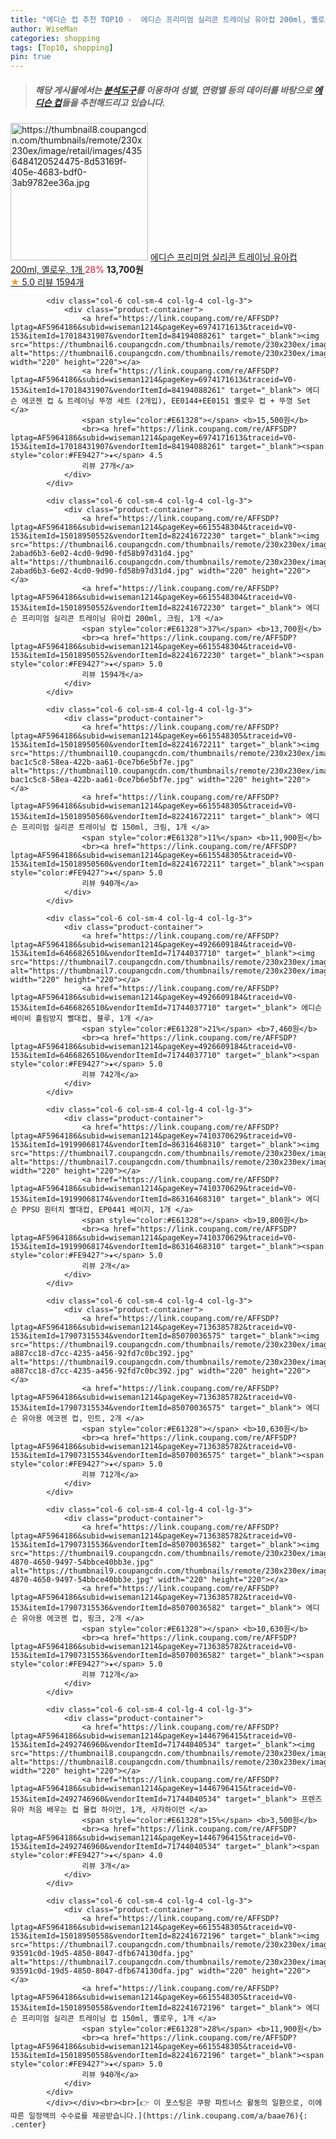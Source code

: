 ```yaml
---
title: "에디슨 컵 추천 TOP10 -  에디슨 프리미엄 실리콘 트레이닝 유아컵 200ml, 옐로우, 1개 "
author: WiseMan
categories: shopping
tags: [Top10, shopping]
pin: true
---
```


> ##### 해당 게시물에서는 [**분석도구**](https://itemscout.io/)를 이용하여 **성별**, **연령별** 등의 데이터를 바탕으로 [**에디슨 컵**](https://link.coupang.com/a/baae76)들을 추천해드리고 있습니다.
<div class="container"><div class="row">
            <div class="col-6 col-sm-4 col-lg-4 col-lg-3">
                <div class="product-container">
                    <a href="https://link.coupang.com/re/AFFSDP?lptag=AF5964186&subid=wiseman1214&pageKey=6615548304&traceid=V0-153&itemId=15018950547&vendorItemId=82241672206" target="_blank"><img src="https://thumbnail8.coupangcdn.com/thumbnails/remote/230x230ex/image/retail/images/4356484120524475-8d53169f-405e-4683-bdf0-3ab9782ee36a.jpg" alt="https://thumbnail8.coupangcdn.com/thumbnails/remote/230x230ex/image/retail/images/4356484120524475-8d53169f-405e-4683-bdf0-3ab9782ee36a.jpg" width="220" height="220"></a>
                    <a href="https://link.coupang.com/re/AFFSDP?lptag=AF5964186&subid=wiseman1214&pageKey=6615548304&traceid=V0-153&itemId=15018950547&vendorItemId=82241672206" target="_blank"> 에디슨 프리미엄 실리콘 트레이닝 유아컵 200ml, 옐로우, 1개 </a>
                    <span style="color:#E61328">28%</span> <b>13,700원</b>
                    <br><a href="https://link.coupang.com/re/AFFSDP?lptag=AF5964186&subid=wiseman1214&pageKey=6615548304&traceid=V0-153&itemId=15018950547&vendorItemId=82241672206" target="_blank"><span style="color:#FE9427">★</span> 5.0
                    리뷰 1594개</a>
                </div>
            </div>
            
            <div class="col-6 col-sm-4 col-lg-4 col-lg-3">
                <div class="product-container">
                    <a href="https://link.coupang.com/re/AFFSDP?lptag=AF5964186&subid=wiseman1214&pageKey=6974171613&traceid=V0-153&itemId=17018431907&vendorItemId=84194088261" target="_blank"><img src="https://thumbnail6.coupangcdn.com/thumbnails/remote/230x230ex/image/vendor_inventory/3faf/7e94f7eab802db052af050230aa5655e9c04f7b003009999b16e06596254.jpg" alt="https://thumbnail6.coupangcdn.com/thumbnails/remote/230x230ex/image/vendor_inventory/3faf/7e94f7eab802db052af050230aa5655e9c04f7b003009999b16e06596254.jpg" width="220" height="220"></a>
                    <a href="https://link.coupang.com/re/AFFSDP?lptag=AF5964186&subid=wiseman1214&pageKey=6974171613&traceid=V0-153&itemId=17018431907&vendorItemId=84194088261" target="_blank"> 에디슨 에코젠 컵 & 트레이닝 뚜껑 세트 (2개입), EE0144+EE0151 옐로우 컵 + 뚜껑 Set </a>
                    <span style="color:#E61328"></span> <b>15,500원</b>
                    <br><a href="https://link.coupang.com/re/AFFSDP?lptag=AF5964186&subid=wiseman1214&pageKey=6974171613&traceid=V0-153&itemId=17018431907&vendorItemId=84194088261" target="_blank"><span style="color:#FE9427">★</span> 4.5
                    리뷰 27개</a>
                </div>
            </div>
            
            <div class="col-6 col-sm-4 col-lg-4 col-lg-3">
                <div class="product-container">
                    <a href="https://link.coupang.com/re/AFFSDP?lptag=AF5964186&subid=wiseman1214&pageKey=6615548304&traceid=V0-153&itemId=15018950552&vendorItemId=82241672230" target="_blank"><img src="https://thumbnail6.coupangcdn.com/thumbnails/remote/230x230ex/image/retail/images/4606524051800677-2abad6b3-6e02-4cd0-9d90-fd58b97d31d4.jpg" alt="https://thumbnail6.coupangcdn.com/thumbnails/remote/230x230ex/image/retail/images/4606524051800677-2abad6b3-6e02-4cd0-9d90-fd58b97d31d4.jpg" width="220" height="220"></a>
                    <a href="https://link.coupang.com/re/AFFSDP?lptag=AF5964186&subid=wiseman1214&pageKey=6615548304&traceid=V0-153&itemId=15018950552&vendorItemId=82241672230" target="_blank"> 에디슨 프리미엄 실리콘 트레이닝 유아컵 200ml, 크림, 1개 </a>
                    <span style="color:#E61328">37%</span> <b>13,700원</b>
                    <br><a href="https://link.coupang.com/re/AFFSDP?lptag=AF5964186&subid=wiseman1214&pageKey=6615548304&traceid=V0-153&itemId=15018950552&vendorItemId=82241672230" target="_blank"><span style="color:#FE9427">★</span> 5.0
                    리뷰 1594개</a>
                </div>
            </div>
            
            <div class="col-6 col-sm-4 col-lg-4 col-lg-3">
                <div class="product-container">
                    <a href="https://link.coupang.com/re/AFFSDP?lptag=AF5964186&subid=wiseman1214&pageKey=6615548305&traceid=V0-153&itemId=15018950560&vendorItemId=82241672211" target="_blank"><img src="https://thumbnail10.coupangcdn.com/thumbnails/remote/230x230ex/image/retail/images/4607658623812598-bac1c5c8-58ea-422b-aa61-0ce7b6e5bf7e.jpg" alt="https://thumbnail10.coupangcdn.com/thumbnails/remote/230x230ex/image/retail/images/4607658623812598-bac1c5c8-58ea-422b-aa61-0ce7b6e5bf7e.jpg" width="220" height="220"></a>
                    <a href="https://link.coupang.com/re/AFFSDP?lptag=AF5964186&subid=wiseman1214&pageKey=6615548305&traceid=V0-153&itemId=15018950560&vendorItemId=82241672211" target="_blank"> 에디슨 프리미엄 실리콘 트레이닝 컵 150ml, 크림, 1개 </a>
                    <span style="color:#E61328">11%</span> <b>11,900원</b>
                    <br><a href="https://link.coupang.com/re/AFFSDP?lptag=AF5964186&subid=wiseman1214&pageKey=6615548305&traceid=V0-153&itemId=15018950560&vendorItemId=82241672211" target="_blank"><span style="color:#FE9427">★</span> 5.0
                    리뷰 940개</a>
                </div>
            </div>
            
            <div class="col-6 col-sm-4 col-lg-4 col-lg-3">
                <div class="product-container">
                    <a href="https://link.coupang.com/re/AFFSDP?lptag=AF5964186&subid=wiseman1214&pageKey=4926609184&traceid=V0-153&itemId=6466826510&vendorItemId=71744037710" target="_blank"><img src="https://thumbnail7.coupangcdn.com/thumbnails/remote/230x230ex/image/vendor_inventory/2a8f/6fa1922f815702a998ff021ba52d713afd81a560e4bc5182931858e5890a.jpg" alt="https://thumbnail7.coupangcdn.com/thumbnails/remote/230x230ex/image/vendor_inventory/2a8f/6fa1922f815702a998ff021ba52d713afd81a560e4bc5182931858e5890a.jpg" width="220" height="220"></a>
                    <a href="https://link.coupang.com/re/AFFSDP?lptag=AF5964186&subid=wiseman1214&pageKey=4926609184&traceid=V0-153&itemId=6466826510&vendorItemId=71744037710" target="_blank"> 에디슨 베이비 흘림방지 빨대컵, 블루, 1개 </a>
                    <span style="color:#E61328">21%</span> <b>7,460원</b>
                    <br><a href="https://link.coupang.com/re/AFFSDP?lptag=AF5964186&subid=wiseman1214&pageKey=4926609184&traceid=V0-153&itemId=6466826510&vendorItemId=71744037710" target="_blank"><span style="color:#FE9427">★</span> 5.0
                    리뷰 742개</a>
                </div>
            </div>
            
            <div class="col-6 col-sm-4 col-lg-4 col-lg-3">
                <div class="product-container">
                    <a href="https://link.coupang.com/re/AFFSDP?lptag=AF5964186&subid=wiseman1214&pageKey=7410370629&traceid=V0-153&itemId=19199068174&vendorItemId=86316468310" target="_blank"><img src="https://thumbnail7.coupangcdn.com/thumbnails/remote/230x230ex/image/vendor_inventory/7709/79b15179c4bba81f4673b8d7b59992a509ee082be39fc35d79f787b39997.png" alt="https://thumbnail7.coupangcdn.com/thumbnails/remote/230x230ex/image/vendor_inventory/7709/79b15179c4bba81f4673b8d7b59992a509ee082be39fc35d79f787b39997.png" width="220" height="220"></a>
                    <a href="https://link.coupang.com/re/AFFSDP?lptag=AF5964186&subid=wiseman1214&pageKey=7410370629&traceid=V0-153&itemId=19199068174&vendorItemId=86316468310" target="_blank"> 에디슨 PPSU 원터치 빨대컵, EP0441 베이지, 1개 </a>
                    <span style="color:#E61328"></span> <b>19,800원</b>
                    <br><a href="https://link.coupang.com/re/AFFSDP?lptag=AF5964186&subid=wiseman1214&pageKey=7410370629&traceid=V0-153&itemId=19199068174&vendorItemId=86316468310" target="_blank"><span style="color:#FE9427">★</span> 5.0
                    리뷰 2개</a>
                </div>
            </div>
            
            <div class="col-6 col-sm-4 col-lg-4 col-lg-3">
                <div class="product-container">
                    <a href="https://link.coupang.com/re/AFFSDP?lptag=AF5964186&subid=wiseman1214&pageKey=7136385782&traceid=V0-153&itemId=17907315534&vendorItemId=85070036575" target="_blank"><img src="https://thumbnail9.coupangcdn.com/thumbnails/remote/230x230ex/image/retail/images/2973843593338516-a887cc18-d7cc-4235-a456-92fd7c0bc392.jpg" alt="https://thumbnail9.coupangcdn.com/thumbnails/remote/230x230ex/image/retail/images/2973843593338516-a887cc18-d7cc-4235-a456-92fd7c0bc392.jpg" width="220" height="220"></a>
                    <a href="https://link.coupang.com/re/AFFSDP?lptag=AF5964186&subid=wiseman1214&pageKey=7136385782&traceid=V0-153&itemId=17907315534&vendorItemId=85070036575" target="_blank"> 에디슨 유아용 에코젠 컵, 민트, 2개 </a>
                    <span style="color:#E61328"></span> <b>10,630원</b>
                    <br><a href="https://link.coupang.com/re/AFFSDP?lptag=AF5964186&subid=wiseman1214&pageKey=7136385782&traceid=V0-153&itemId=17907315534&vendorItemId=85070036575" target="_blank"><span style="color:#FE9427">★</span> 5.0
                    리뷰 712개</a>
                </div>
            </div>
            
            <div class="col-6 col-sm-4 col-lg-4 col-lg-3">
                <div class="product-container">
                    <a href="https://link.coupang.com/re/AFFSDP?lptag=AF5964186&subid=wiseman1214&pageKey=7136385782&traceid=V0-153&itemId=17907315536&vendorItemId=85070036582" target="_blank"><img src="https://thumbnail9.coupangcdn.com/thumbnails/remote/230x230ex/image/retail/images/2023/02/14/14/8/0a63635f-4870-4650-9497-54bbce40bb3e.jpg" alt="https://thumbnail9.coupangcdn.com/thumbnails/remote/230x230ex/image/retail/images/2023/02/14/14/8/0a63635f-4870-4650-9497-54bbce40bb3e.jpg" width="220" height="220"></a>
                    <a href="https://link.coupang.com/re/AFFSDP?lptag=AF5964186&subid=wiseman1214&pageKey=7136385782&traceid=V0-153&itemId=17907315536&vendorItemId=85070036582" target="_blank"> 에디슨 유아용 에코젠 컵, 핑크, 2개 </a>
                    <span style="color:#E61328"></span> <b>10,630원</b>
                    <br><a href="https://link.coupang.com/re/AFFSDP?lptag=AF5964186&subid=wiseman1214&pageKey=7136385782&traceid=V0-153&itemId=17907315536&vendorItemId=85070036582" target="_blank"><span style="color:#FE9427">★</span> 5.0
                    리뷰 712개</a>
                </div>
            </div>
            
            <div class="col-6 col-sm-4 col-lg-4 col-lg-3">
                <div class="product-container">
                    <a href="https://link.coupang.com/re/AFFSDP?lptag=AF5964186&subid=wiseman1214&pageKey=1446796415&traceid=V0-153&itemId=2492746960&vendorItemId=71744040534" target="_blank"><img src="https://thumbnail8.coupangcdn.com/thumbnails/remote/230x230ex/image/vendor_inventory/1721/fb9dbedc608f004fce57ac376a7b0b6f3c65866dabb4b0218dc4f3f6a439.jpg" alt="https://thumbnail8.coupangcdn.com/thumbnails/remote/230x230ex/image/vendor_inventory/1721/fb9dbedc608f004fce57ac376a7b0b6f3c65866dabb4b0218dc4f3f6a439.jpg" width="220" height="220"></a>
                    <a href="https://link.coupang.com/re/AFFSDP?lptag=AF5964186&subid=wiseman1214&pageKey=1446796415&traceid=V0-153&itemId=2492746960&vendorItemId=71744040534" target="_blank"> 프렌즈 유아 처음 배우는 컵 물컵 하이언, 1개, 사자하이언 </a>
                    <span style="color:#E61328">15%</span> <b>3,500원</b>
                    <br><a href="https://link.coupang.com/re/AFFSDP?lptag=AF5964186&subid=wiseman1214&pageKey=1446796415&traceid=V0-153&itemId=2492746960&vendorItemId=71744040534" target="_blank"><span style="color:#FE9427">★</span> 4.0
                    리뷰 3개</a>
                </div>
            </div>
            
            <div class="col-6 col-sm-4 col-lg-4 col-lg-3">
                <div class="product-container">
                    <a href="https://link.coupang.com/re/AFFSDP?lptag=AF5964186&subid=wiseman1214&pageKey=6615548305&traceid=V0-153&itemId=15018950558&vendorItemId=82241672196" target="_blank"><img src="https://thumbnail7.coupangcdn.com/thumbnails/remote/230x230ex/image/retail/images/3870237578608567-93591c0d-19d5-4850-8047-dfb674130dfa.jpg" alt="https://thumbnail7.coupangcdn.com/thumbnails/remote/230x230ex/image/retail/images/3870237578608567-93591c0d-19d5-4850-8047-dfb674130dfa.jpg" width="220" height="220"></a>
                    <a href="https://link.coupang.com/re/AFFSDP?lptag=AF5964186&subid=wiseman1214&pageKey=6615548305&traceid=V0-153&itemId=15018950558&vendorItemId=82241672196" target="_blank"> 에디슨 프리미엄 실리콘 트레이닝 컵 150ml, 옐로우, 1개 </a>
                    <span style="color:#E61328">28%</span> <b>11,900원</b>
                    <br><a href="https://link.coupang.com/re/AFFSDP?lptag=AF5964186&subid=wiseman1214&pageKey=6615548305&traceid=V0-153&itemId=15018950558&vendorItemId=82241672196" target="_blank"><span style="color:#FE9427">★</span> 5.0
                    리뷰 940개</a>
                </div>
            </div>
            </div></div><br><br>[👉 이 포스팅은 쿠팡 파트너스 활동의 일환으로, 이에 따른 일정액의 수수료를 제공받습니다.](https://link.coupang.com/a/baae76){: .center}